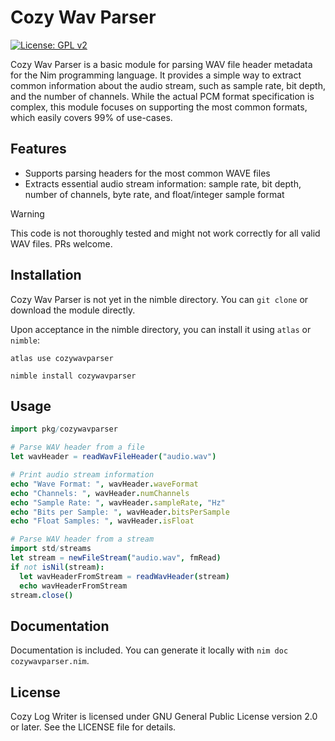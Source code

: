 # Cozy Wav Parser

[![License: GPL v2](https://img.shields.io/badge/License-GPL%20v2-blue.svg)](https://www.gnu.org/licenses/old-licenses/gpl-2.0.en.html)

Cozy Wav Parser is a basic module for parsing WAV file header metadata for the Nim programming language.
It provides a simple way to extract common information about the audio stream, such as sample rate, bit depth, and the number of channels.
While the actual PCM format specification is complex, this module focuses on supporting the most common formats, which easily covers 99% of use-cases.

## Features

- Supports parsing headers for the most common WAVE files
- Extracts essential audio stream information: sample rate, bit depth, number of channels, byte rate, and float/integer sample format

> [!WARNING]
> This code is not thoroughly tested and might not work correctly for all valid WAV files. PRs welcome.

## Installation

Cozy Wav Parser is not yet in the nimble directory. You can `git clone` or download the module directly.

Upon acceptance in the nimble directory, you can install it using `atlas` or `nimble`:

```
atlas use cozywavparser
```

```
nimble install cozywavparser
```

## Usage

```nim
import pkg/cozywavparser

# Parse WAV header from a file
let wavHeader = readWavFileHeader("audio.wav")

# Print audio stream information
echo "Wave Format: ", wavHeader.waveFormat
echo "Channels: ", wavHeader.numChannels
echo "Sample Rate: ", wavHeader.sampleRate, "Hz"
echo "Bits per Sample: ", wavHeader.bitsPerSample
echo "Float Samples: ", wavHeader.isFloat

# Parse WAV header from a stream
import std/streams
let stream = newFileStream("audio.wav", fmRead)
if not isNil(stream):
  let wavHeaderFromStream = readWavHeader(stream)
  echo wavHeaderFromStream
stream.close()
```

## Documentation

Documentation is included. You can generate it locally with `nim doc cozywavparser.nim`.

## License

Cozy Log Writer is licensed under GNU General Public License version 2.0 or later. See the LICENSE file for details.